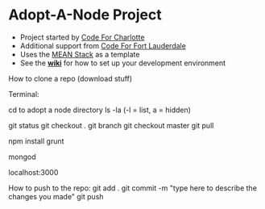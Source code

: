 # Adopt-A-Node Project

* Project started by [Code For Charlotte](https://github.com/CodeForCharlotte)
* Additional support from [Code For Fort Lauderdale](https://github.com/CodeForFtL)
* Uses the [MEAN Stack](https://github.com/linnovate/mean) as a template
* See the <strong>[wiki](../../wiki)</strong> for how to set up your development environment

How to clone a repo (download stuff)

Terminal:

cd to adopt a node directory
ls -la (-l = list, a = hidden)

git status
git checkout .
git branch
git checkout master
git pull

npm install
grunt

mongod

localhost:3000

How to push to the repo:
git add .
git commit -m "type here to describe the changes you made"
git push